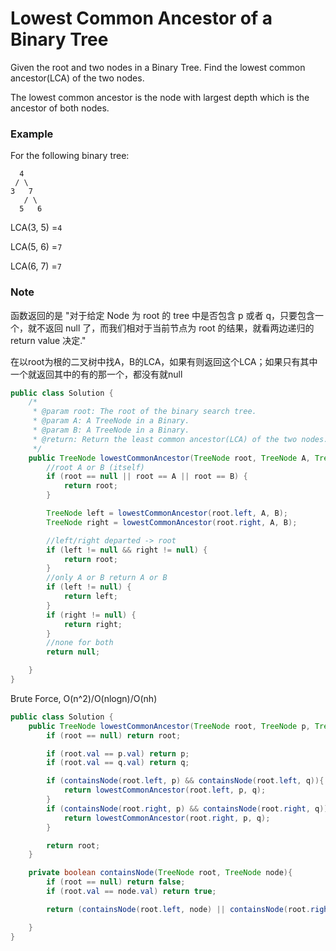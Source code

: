 # Lowest Common Ancestor of a Binary Tree

Given the root and two nodes in a Binary Tree. Find the lowest common ancestor\(LCA\) of the two nodes.

The lowest common ancestor is the node with largest depth which is the ancestor of both nodes.

### Example

For the following binary tree:

```
  4
 / \
3   7
   / \
  5   6
```

LCA\(3, 5\) =`4`

LCA\(5, 6\) =`7`

LCA\(6, 7\) =`7`

### Note

函数返回的是 "对于给定 Node 为 root 的 tree 中是否包含 p 或者 q，只要包含一个，就不返回 null 了，而我们相对于当前节点为 root 的结果，就看两边递归的 return value 决定."

在以root为根的二叉树中找A，B的LCA，如果有则返回这个LCA；如果只有其中一个就返回其中的有的那一个，都没有就null

```java
public class Solution {
    /*
     * @param root: The root of the binary search tree.
     * @param A: A TreeNode in a Binary.
     * @param B: A TreeNode in a Binary.
     * @return: Return the least common ancestor(LCA) of the two nodes.
     */
    public TreeNode lowestCommonAncestor(TreeNode root, TreeNode A, TreeNode B) {
        //root A or B (itself)
        if (root == null || root == A || root == B) {
            return root;
        }

        TreeNode left = lowestCommonAncestor(root.left, A, B);
        TreeNode right = lowestCommonAncestor(root.right, A, B);

        //left/right departed -> root
        if (left != null && right != null) {
            return root;
        }
        //only A or B return A or B
        if (left != null) {
            return left;
        }
        if (right != null) {
            return right;
        }
        //none for both
        return null;

    }
}
```

Brute Force, O\(n^2\)/O\(nlogn\)/O\(nh\)

```java
public class Solution {
    public TreeNode lowestCommonAncestor(TreeNode root, TreeNode p, TreeNode q) {
        if (root == null) return root;

        if (root.val == p.val) return p;
        if (root.val == q.val) return q;

        if (containsNode(root.left, p) && containsNode(root.left, q)){
            return lowestCommonAncestor(root.left, p, q);
        }
        if (containsNode(root.right, p) && containsNode(root.right, q)){
            return lowestCommonAncestor(root.right, p, q);
        }

        return root;
    }

    private boolean containsNode(TreeNode root, TreeNode node){
        if (root == null) return false;
        if (root.val == node.val) return true;

        return (containsNode(root.left, node) || containsNode(root.right, node));

    }
}
```



